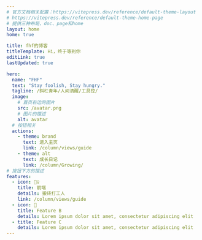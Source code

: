 ```yaml
---
# 官方文档相关配置：https://vitepress.dev/reference/default-theme-layout
# https://vitepress.dev/reference/default-theme-home-page
# 提供三种布局，doc、page和home
layout: home
home: true

title: fhf的博客
titleTemplate: Hi，终于等到你
editLink: true
lastUpdated: true

hero:
  name: "FHF"
  text: "Stay foolish, Stay hungry."
  tagline: /斜杠青年/人间清醒/工具控/
  image:
    # 首页右边的图片
    src: /avatar.png
    # 图片的描述
    alt: avatar
  # 按钮相关
  actions:
    - theme: brand
      text: 进入主页
      link: /column/views/guide
    - theme: alt
      text: 成长日记
      link: /column/Growing/
# 按钮下方的描述
features:
  - icon: 🤹♀️
    title: 前端
    details: 搬砖打工人
    link: /column/views/guide
  - icon: 🧩
    title: Feature B
    details: Lorem ipsum dolor sit amet, consectetur adipiscing elit
  - title: Feature C
    details: Lorem ipsum dolor sit amet, consectetur adipiscing elit
---
```


<!-- 自定义组件 -->
<script setup>
  import Home from "./components/Home.vue";
</script>
<Home />
